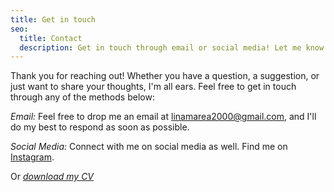 ```yaml
---
title: Get in touch
seo:
  title: Contact
  description: Get in touch through email or social media! Let me know how I can help.
---
```


Thank you for reaching out! Whether you have a question, a suggestion, or just want to share your thoughts, I'm all ears. Feel free to get in touch through any of the methods below:

_Email:_
Feel free to drop me an email at [linamarea2000@gmail.com](mailto:linamarea2000@gmail.com), and I'll do my best to respond as soon as possible.

_Social Media:_
Connect with me on social media as well. Find me on [Instagram](https://www.instagram.com/linamarea2000?igsh=MXR5NzcwaHJ3OWN1eQ==).

Or _[download my CV]()_
